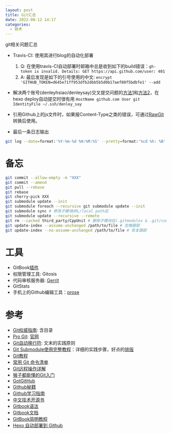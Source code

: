 ```yaml
---
layout: post
title: Git汇总
date: 2022-08-12 14:17
categories:
  - 技术
---
```


git相关问题汇总
<!-- More -->

* Travis-CI: 使用其进行blog的自动化部署
  1. Q: 在使用travis-CI自动部署时邮箱中总是收到如下的build错误：`gh-token is invalid. Details: GET https://api.github.com/user: 401`
  2. A: 最后发现是如下的引号使用的中文: `encrypt 'GITHUB_TOKEN=d645e71ff953dfb2dbb5b5d0b17aef80f5bdbfe1' --add`

* 解决两个账号(denleyhsiao/denleysay)交叉提交问题的[方法1](https://gist.github.com/jexchan/2351996)和[方法2](https://tiffanybbrown.com/2017/06/using-multiple-ssh-keys-with-github/index.html)，在hexo deploy自动提交时很有用 `HostName github.com User git IdentityFile ~/.ssh/denley_say`
* 引用Github上的js文件时，如果报Content-Type之类的错误，可通过[RawGit](https://rawgit.com/)转换后使用。
* 最后一条日志输出
```bash
git log --date=format:'%Y-%m-%d %H:%M:%S' --pretty=format:'%cd %h: %B' -n 1 > VERSION
```

# 备忘
```bash
git commit --allow-empty -m "XXX"
git commit --amend
git pull --rebase
git rebase
git cherry-pick XXX
git submodule update --init
git submodule foreach --recursive git submodule update --init
git submodule sync # 修改子模块URL/local path后
git submodule update --recursive --remote
git rm --cached third_party/CppUnit # 删除子模块后(.gitmodules & .git/config)
git update-index --assume-unchanged /path/to/file # 忽略跟踪
git update-index --no-assume-unchanged /path/to/file # 恢复跟踪
```

# 工具
* GitBook[插件](http://gitbook.zhangjikai.com/plugins.html)
* 权限管理工具: Gitosis
* 代码审核服务器: [Gerrit](https://www.worldhello.net/2010/11/10/2059.html)
* GitStats
* 手机上的Github编辑工具：[prose](https://github.com/prose/prose)

# 参考
* [Git权威指南](https://gotgit.readthedocs.io/en/latest/): 含目录
* [Pro Git](https://bingohuang.gitbooks.io/progit2/content/): [官网](https://git-scm.com/book/zh/v2)
* [Git自动换行符](https://www.jianshu.com/p/f13ef9e538e0): 文末的实践原则
* [Git Submodule使用完整教程](https://developer.aliyun.com/article/27002)：详细的实践步骤，好点的[排版](https://www.cnblogs.com/lsgxeva/p/8540758.html)
* [Git教程](https://www.liaoxuefeng.com/wiki/896043488029600)
* [常用 Git 命令清单](http://www.ruanyifeng.com/blog/2015/12/git-cheat-sheet.html)
* [Git远程操作详解](http://www.ruanyifeng.com/blog/2014/06/git_remote.html)
* [猴子都能懂的Git入门](https://backlog.com/git-tutorial/cn/intro/intro1_1.html)
* [GotGitHub](http://www.worldhello.net/gotgithub/index.html)
* [Github秘籍](https://snowdream86.gitbooks.io/github-cheat-sheet/content/zh/index.html)
* [Github学习指南](https://github.com/jasonim/github-guide)
* [中文技术开源书](https://github.com/larrycai/kaiyuanbook/wiki)
* [Gitbook语法](https://cowmanchiang.me/gitbook/gitbook/contents/how/code.html)
* [Gitbook文档](https://chrisniael.gitbooks.io/gitbook-documentation/content/)
* [GitBook简明教程](http://www.chengweiyang.cn/gitbook/index.html)
* [Hexo 自动部署到 Github](https://lotabout.me/2016/Hexo-Auto-Deploy-to-Github/)
